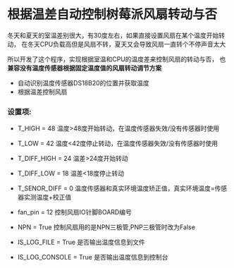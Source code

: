 # 根据温差自动控制树莓派风扇转动与否
冬天和夏天的室温差别很大，有30度左右，如果直接设置风扇在某个温度开始转动，
在冬天CPU负载高但是风扇不转，夏天又会导致风扇一直转个不停声音太大

所以开发了这个程序，实现根据室温和CPU的温度差来控制风扇的转动与否，
也**兼容没有温度传感器根据固定温度值的风扇转动调节方案**

- 自动识别温度传感器DS18B20的位置并获取温度
- 根据温差控制风扇

### 设置项:

- T_HIGH = 48
	温度>48度开始转动，在温度传感器失效/没有传感器时使用

- T_LOW = 42
	温度<42度停止转动，在温度传感器失效/没有传感器时使用
	
- T_DIFF_HIGH = 24
	温差>24度开始转动
	
- T_DIFF_LOW = 18
	温差<18度停止转动
	
- T_SENOR_DIFF = 0
	温度传感器和真实环境温度矫正值，真实环境温度=传感器实测温度+校正值
	
- fan_pin = 12
	控制风扇IO针脚BOARD编号
	
- NPN = True
	控制风扇用的是NPN三极管,PNP三极管时改为False
	
- IS_LOG_FILE = True
	是否输出温度信息到文件
	
- IS_LOG_CONSOLE = True
	是否输出温度信息到控制台



